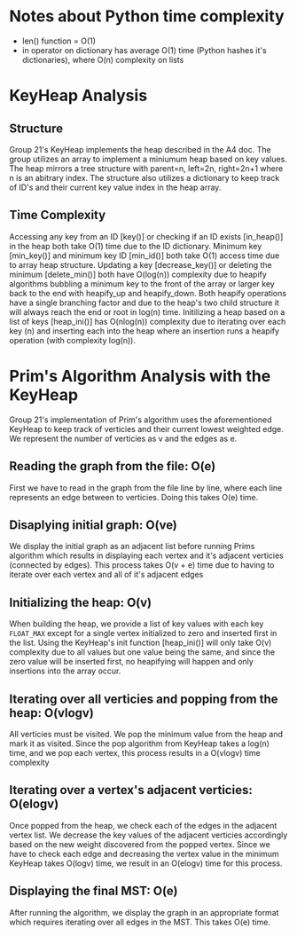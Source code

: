 # Notes about Python time complexity
- len() function = O(1)
- in operator on dictionary has average O(1) time (Python hashes it's dictionaries), where O(n) complexity on lists

# KeyHeap Analysis

## Structure 
Group 21's KeyHeap implements the heap described in the A4 doc. The group utilizes an array to implement a miniumum heap based on key values. The heap mirrors a tree structure with parent=n, left=2n, right=2n+1 where n is an abitrary index. The structure also utilizes a dictionary to keep track of ID's and their current key value index in the heap array. 

## Time Complexity
Accessing any key from an ID [key()] or checking if an ID exists [in_heap()] in the heap both take O(1) time due to the ID dictionary. Minimum key [min_key()] and minimum key ID [min_id()] both take O(1) access time due to array heap structure. Updating a key [decrease_key()] or deleting the minimum [delete_min()] both have O(log(n)) complexity due to heapify algorithms bubbling a minimum key to the front of the array or larger key back to the end with heapify_up and heapify_down. Both heapify operations have a single branching factor and due to the heap's two child structure it will always reach the end or root in log(n) time. Initilizing a heap based on a list of keys [heap_ini()] has O(nlog(n)) complexity due to iterating over each key (n) and inserting each into the heap where an insertion runs a heapify operation (with complexity log(n)).


# Prim's Algorithm Analysis with the KeyHeap

Group 21's implementation of Prim's algorithm uses the aforementioned KeyHeap to keep track of verticies and their current lowest weighted edge. We represent the number of verticies as v and the edges as e.

## Reading the graph from the file: O(e)
First we have to read in the graph from the file line by line, where each line represents an edge between to verticies. Doing this takes O(e) time.

## Disaplying initial graph: O(ve)
We display the initial graph as an adjacent list before running Prims algorithm which results in displaying each vertex and it's adjacent verticies (connected by edges). This process takes O(v + e) time due to having to iterate over each vertex and all of it's adjacent edges

## Initializing the heap: O(v)
When building the heap, we provide a list of key values with each key `FLOAT_MAX` except for a single vertex initialized to zero and inserted first in the list. Using the KeyHeap's init function [heap_ini()] will only take O(v) complexity due to all values but one value being the same, and since the zero value will be inserted first, no heapifying will happen and only insertions into the array occur.

## Iterating over all verticies and popping from the heap: O(vlogv)
All verticies must be visited. We pop the minimum value from the heap and mark it as visited. Since the pop algorithm from KeyHeap takes a log(n) time, and we pop each vertex, this process results in a O(vlogv) time complexity

## Iterating over a vertex's adjacent verticies: O(elogv)
Once popped from the heap, we check each of the edges in the adjacent vertex list. We decrease the key values of the adjacent verticies accordingly based on the new weight discovered from the popped vertex. Since we have to check each edge and decreasing the vertex value in the minimum KeyHeap takes O(logv) time, we result in an O(elogv) time for this process.

## Displaying the final MST: O(e)
After running the algorithm, we display the graph in an appropriate format which requires iterating over all edges in the MST. This takes O(e) time.




